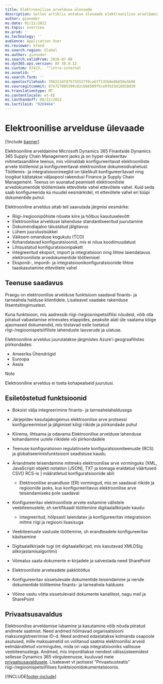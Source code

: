 ```yaml
---
title: Elektroonilise arvelduse ülevaade
description: Selles artiklis antakse ülevaade elektroonilise arveldamise kohta Microsoft Dynamics 365 Finantsid ja Dynamics 365 Supply Chain Management.
author: gionoder
ms.date: 01/21/2022
ms.topic: overview
ms.prod: ''
ms.technology: ''
audience: Application User
ms.reviewer: kfend
ms.search.region: Global
ms.author: gionoder
ms.search.validFrom: 2020-07-08
ms.dyn365.ops.version: AX 10.0.12
ms.custom: 97423,  ""intro-internal
ms.assetid: ''
ms.search.form: ''
ms.openlocfilehash: 7602234f875735537f0cabff135b0e0b650e5b96
ms.sourcegitcommit: 87e727005399c82cbb6509f5ce9fb33d18928d30
ms.translationtype: MT
ms.contentlocale: et-EE
ms.lasthandoff: 08/12/2022
ms.locfileid: "9269464"
---
```

# <a name="electronic-invoicing-overview"></a>Elektroonilise arvelduse ülevaade

[!include [banner](../includes/banner.md)]

Elektrooniline arveldamine Microsoft Dynamics 365 Finantside Dynamics 365 Supply Chain Management jaoks ja on hyper-skaleeritav mitmetasandiline teenus, mis võimaldab konfigureeritavat elektrooniliste arvete töötlemist ja konfigureeritavat elektroonilise dokumendivahetust. Töötlemis- ja integratsioonireeglid on täielikult konfigureeritavad ning loogikat käitatakse väljaspool rakendusi Finance ja Supply Chain Management. Teenus on suunatud peamiselt elektrooniliste arvedokumentide töötlemisele ettevõtete vahel ettevõtete vahel. Kuid seda saab konfigureerida ka muudel eesmärkidel, nt ettevõtete vahel eri tüüpi dokumentide puhul.

Elektrooniline arveldus aitab teil saavutada järgmisi eesmärke:

- Riigi-/regioonipõhiste nõuete kiire ja hõlbus kasutuselevõtt
- Elektroonilise arvelduse lahenduse standardiseeritud juurutamine
- Dokumendiajaloo täiustatud jälgitavus
- Lühem juurutustsükkel
- Väiksem omanduse kogukulu (TCO)
- Kohandatavad konfiguratsioonid, mis ei nõua koodimuudatust
- Lihtsustatud konfiguratsioonipakett
- Integreeritud eksport, import ja integratsioon ning lihtne laiendatavus elektrooniliste arvedokumentide töötlemisel
- Ekspordi-, impordi- ja integratsioonikonfiguratsioonide lihtne taaskasutamine ettevõtete vahel

## <a name="service-availability"></a>Teenuse saadavus

Praegu on elektroonilise arvelduse funktsioon saadaval finants- ja tarneahela halduse klientidele. Lisateavet vaadake rakenduse litsentsitingimustest.

Kuna funktsioon, mis aadressib riigi-/regioonispetsiifilisi nõudeid, võib olla piiratud vabastamise erinevates etappides, peaksite alati üle vaatama kõige ajaomased dokumendid, mis tõstavad esile toetatud riigi-/regioonispetsiifiliste lahenduste laovarude ja ulatuse.

Elektrooniline arveldus juurutatakse järgmistes Azure'i geograafilistes piirkondades:

- Ameerika Ühendriigid
- Euroopa
- Aasia

> [!NOTE]
> Elektrooniline arveldus ei toeta kohapealseid juurutusi.

## <a name="feature-highlights"></a>Esiletõstetud funktsioonid

- Boksist välja integreerimine finants- ja tarneahelahaldusega
- Järjepidev kasutajakogemus elektroonilise arve protsessi konfigureerimisel ja jälgimisel kõigi riikide ja piirkondade puhul
- Kiirema, lihtsama ja odavama Elektroonilise arvelduse lahenduse kohandamine uutele riikidele või piirkondadele
- Teenuse konfiguratsioon regulatiivsete konfiguratsiooniteenuste (RCS) ja globaliseerimisfunktsiooni seadistuse kaudu
- Äriandmete teisendamine mitmeks elektroonilise arve vorminguks (XML, JavaScripti objekti notation \[JSON\], TXT ja komaga eraldatud väärtused CSV\[) RCS-is \] määratletud konfiguratsioonide abil:

    - Elektroonilise aruandluse (ER) vormingud, mis on saadaval riikide ja regioonide jaoks, kus konfigureeritavus elektroonilise arve teisendamiseks pole saadaval

- Konfigureeritav elektrooniliste arvete esitamine välistele veebiteenustele, sh sertifikaadi töötlemine digitaalallkirjade kaudu:

    - Integreeritud, hõlpsasti laiendatav ja konfigureeritav integratsioon mitme riigi ja regiooni lisasisuga

- Veebiteenuste vastuste töötlemine, sh erandteadete konfigureeritav käsitsemine
- Digitaalallkirjade tugi (nt digitaalallkirjad, mis kasutavad XMLDSig allkirjastamisalgoritmi)
- Võimalus saata dokumente e-kirjadele ja salvestada need SharePoint
- Elektrooniliste arveteadete pakktöötlus
- Konfigureeritav sissetulevate dokumentide teisendamine ja nende dokumentide töötlemine finants- ja tarneahela halduses
- Võime vastu võtta sissetulevaid dokumente kanalitest, nagu meil ja SharePoint

## <a name="privacy-notice"></a>Privaatsusavaldus

Elektroonilise arveldamise lubamine ja kasutamine võib nõuda piiratud andmete saatmist. Need andmed hõlmavad organisatsiooni maksuregistreerimise ID-d. Need andmed edastatakse kolmanda osapoole asutused, mille maksuametid on volitanud saatma elektroonilisi arveid eelmääratletud vormingutes, mida on vaja integratsiooniks valitsuse veebiteenustega. Andmed, mis imporditakse nendest välissüsteemidest sellesse Dynamics 365 võrguteenusse, kuuluvad meie [privaatsusavaldusele](https://go.microsoft.com/fwlink/?LinkId=512132). Lisateavet vt jaotisest "Privaatsusteatis" riigi-/regioonispetsiifilises funktsioonidokumentatsioonis.

[!INCLUDE[footer-include](../../includes/footer-banner.md)]
